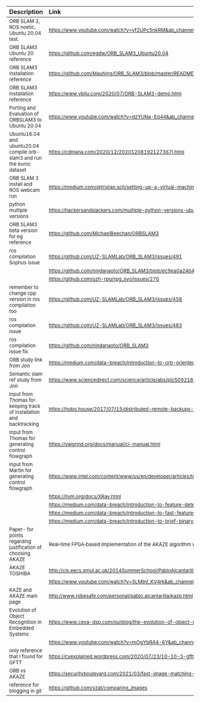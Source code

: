 | Description			| Link |		
| :--- |			:--- |		
|<font size=2>	ORB SLAM 3, ROS noetic, Ubuntu 20.04 test.	</font>|	<font size=2>	https://www.youtube.com/watch?v=vf2UPc5nkRM&ab_channel=Ra%C3%BAlMurArtal 	</font>|
|<font size=2>	ORB SLAM3 Ubuntu 20 reference	</font>|	<font size=2>	https://github.com/egdw/ORB_SLAM3_Ubuntu20.04 	</font>|
|<font size=2>	ORB SLAM3 installation reference	</font>|	<font size=2>	https://github.com/Mauhing/ORB_SLAM3/blob/master/README.md 	</font>|
|<font size=2>	ORB SLAM3 installation reference	</font>|	<font size=2>	https://www.ybliu.com/2020/07/ORB-SLAM3-demo.html	</font>|
|<font size=2>	Porting and Evaluation of ORBSLAM3 to Ubuntu 20.04	</font>|	<font size=2>	https://www.youtube.com/watch?v=dzYUNa-Eq44&ab_channel=ABHAYRAJ%2CCSE18VelTech%2CChennai 	</font>|
|<font size=2>	Ubuntu16.04 and ubuntu20.04 compile orb-slam3 and run the euroc dataset	</font>|	<font size=2>	https://cdmana.com/2020/12/20201208192127367j.html 	</font>|
|<font size=2>	ORB SLAM 3 install and ROS webcam run	</font>|	<font size=2>	https://medium.com/@tristan.sch/setting-up-a-virtual-machine-with-orb-slam-3-1a12e7905cf5 	</font>|
|<font size=2>	python multiple versions	</font>|	<font size=2>	https://hackersandslackers.com/multiple-python-versions-ubuntu-20-04/ 	</font>|
|<font size=2>	ORB SLAM3 beta version for eg reference	</font>|	<font size=2>	https://github.com/MichaelBeechan/ORBSLAM3 	</font>|
|<font size=2>	ros compilation Sophus issue	</font>|	<font size=2>	https://github.com/UZ-SLAMLab/ORB_SLAM3/issues/491 	</font>|
|<font size=2>		</font>|	<font size=2>	https://github.com/nindanaoto/ORB_SLAM3/blob/ec9ea0a24b4c5e2181a912751ad01bd17d31ea46/Examples/ROS/ORB_SLAM3/CMakeLists.txt#L46 	</font>|
|<font size=2>		</font>|	<font size=2>	https://github.com/uzh-rpg/rpg_svo/issues/270 	</font>|
|<font size=2>	remember to change cpp version in ros compilation too	</font>|	<font size=2>	https://github.com/UZ-SLAMLab/ORB_SLAM3/issues/458 	</font>|
|<font size=2>	ros compilation issue	</font>|	<font size=2>	https://github.com/UZ-SLAMLab/ORB_SLAM3/issues/483 	</font>|
|<font size=2>	ros compilation issue fix	</font>|	<font size=2>	https://github.com/nindanaoto/ORB_SLAM3 	</font>|
|<font size=2>	ORB study link from Jon	</font>|	<font size=2>	https://medium.com/data-breach/introduction-to-orb-oriented-fast-and-rotated-brief-4220e8ec40cf 	</font>|
|<font size=2>	Semantic slam ref study from Jon	</font>|	<font size=2>	https://www.sciencedirect.com/science/article/abs/pii/S0921889018308029 	</font>|
|<font size=2>	Input from Thomas for keeping track of installation and backtracking	</font>|	<font size=2>	https://hobo.house/2017/07/15/distributed-remote-backups-with-git-and-etckeeper/ 	</font>|
|<font size=2>	Input from Thomas for generating control flowgraph	</font>|	<font size=2>	https://valgrind.org/docs/manual/cl-manual.html 	</font>|
|<font size=2>	Input from Martin for generating control flowgraph	</font>|	<font size=2>	https://www.intel.com/content/www/us/en/developer/articles/tool/pin-a-binary-instrumentation-tool-downloads.html	</font>|
|<font size=2>		</font>|	<font size=2>	https://llvm.org/docs/XRay.html	</font>|
|<font size=2>		</font>|	<font size=2>	https://medium.com/data-breach/introduction-to-feature-detection-and-matching-65e27179885d	</font>|
|<font size=2>		</font>|	<font size=2>	https://medium.com/data-breach/introduction-to-fast-features-from-accelerated-segment-test-4ed33dde6d65 	</font>|
|<font size=2>		</font>|	<font size=2>	https://medium.com/data-breach/introduction-to-brief-binary-robust-independent-elementary-features-436f4a31a0e6 	</font>|
|<font size=2>	Paper- for points regarding justification of choosing AKAZE	</font>|	<font size=2>	Real‑time FPGA‑based implementation of the AKAZE algorithm with nonlinear scale space generation using image partitioning	</font>|
|<font size=2>	AKAZE TOSHIBA	</font>|	<font size=2>	http://cis.eecs.qmul.ac.uk/2014SummerSchool/PabloAlcantarilla_CIS_SummerSchool2014.pdf 	</font>|
|<font size=2>		</font>|	<font size=2>	https://www.youtube.com/watch?v=5LMbV_KV4rk&ab_channel=CentreforIntelligentSensing 	</font>|
|<font size=2>	KAZE and AKAZE main page	</font>|	<font size=2>	http://www.robesafe.com/personal/pablo.alcantarilla/kaze.html	</font>|
|<font size=2>	Evolution of Object Recognition in Embedded Systems	</font>|	<font size=2>	https://www.ceva-dsp.com/ourblog/the-evolution-of-object-recognition-in-embedded-computer-vision/ 	</font>|
|<font size=2>		</font>|	<font size=2>	https://www.youtube.com/watch?v=mOgYbRA4-6Y&ab_channel=CEVA%2CInc.	</font>|
|<font size=2>	only reference that I found for GFTT	</font>|	<font size=2>	https://cvexplained.wordpress.com/2020/07/23/10-10-3-gftt/	</font>|
|<font size=2>	ORB vs AKAZE	</font>|	<font size=2>	https://securityboulevard.com/2021/03/fast-image-matching-at-scale/	</font>|
|<font size=2>	reference for blogging in git	</font>|	<font size=2>	https://github.com/vzat/comparing_images	</font>|
